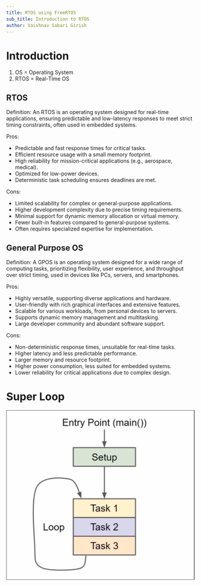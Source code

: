 ```yaml
---
title: RTOS using FreeRTOS 
sub_title: Introduction to RTOS
author: Vaishnav Sabari Girish
---
```


# Introduction 

1. OS = Operating System
2. RTOS = Real-Time OS 

## RTOS 

Definition: An RTOS is an operating system designed for real-time applications, ensuring predictable and low-latency responses to meet strict timing constraints, often used in embedded systems.

Pros:

- Predictable and fast response times for critical tasks.
- Efficient resource usage with a small memory footprint.
- High reliability for mission-critical applications (e.g., aerospace, medical).
- Optimized for low-power devices.
- Deterministic task scheduling ensures deadlines are met.

Cons:

- Limited scalability for complex or general-purpose applications.
- Higher development complexity due to precise timing requirements.
- Minimal support for dynamic memory allocation or virtual memory.
- Fewer built-in features compared to general-purpose systems.
- Often requires specialized expertise for implementation.

<!--end_slide-->

## General Purpose OS 

Definition: A GPOS is an operating system designed for a wide range of computing tasks, prioritizing flexibility, user experience, and throughput over strict timing, used in devices like PCs, servers, and smartphones.

Pros:

- Highly versatile, supporting diverse applications and hardware.
- User-friendly with rich graphical interfaces and extensive features.
- Scalable for various workloads, from personal devices to servers.
- Supports dynamic memory management and multitasking.
- Large developer community and abundant software support.

Cons:

- Non-deterministic response times, unsuitable for real-time tasks.
- Higher latency and less predictable performance.
- Larger memory and resource footprint.
- Higher power consumption, less suited for embedded systems.
- Lower reliability for critical applications due to complex design.

<!--end_slide-->

# Super Loop 

![image:width:100%](./images/super_loop.png)
